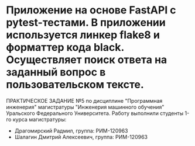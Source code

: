 # Приложение на основе FastAPI с pytest-тестами. В приложении используется линкер flake8 и форматтер кода black. Осуществляет поиск ответа на заданный вопрос в пользовательском тексте.
ПРАКТИЧЕСКОЕ ЗАДАНИЕ №5 по дисциплине "Программная инженерия" магистратуры "Инженерия машинного обучения" Уральского Федерального Университета. Работу выполнили студенты 1-го курса магистратуры:
- Драгомирский Радмил, группа: РИМ-120963
- Шалагин Дмитрий Алексеевич, группа: РИМ-120963
